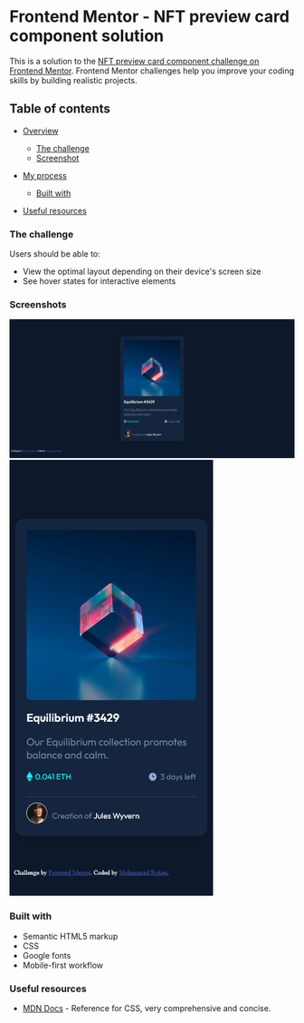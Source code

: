 # Frontend Mentor - NFT preview card component solution

This is a solution to the [NFT preview card component challenge on Frontend Mentor](https://www.frontendmentor.io/challenges/nft-preview-card-component-SbdUL_w0U). Frontend Mentor challenges help you improve your coding skills by building realistic projects.

## Table of contents

-   [Overview](#overview)

    -   [The challenge](#the-challenge)
    -   [Screenshot](#screenshot)

-   [My process](#my-process)
    -   [Built with](#built-with)
-   [Useful resources](#useful-resources)

### The challenge

Users should be able to:

-   View the optimal layout depending on their device's screen size
-   See hover states for interactive elements

### Screenshots

![Screenshot PC](images/screenshot-pc.png "screenshot")
![Screenshot Mobile](images/screenshot-mobile.png "screenshot")

### Built with

-   Semantic HTML5 markup
-   CSS
-   Google fonts
-   Mobile-first workflow

### Useful resources

-   [MDN Docs](https://developer.mozilla.org/en-US/docs/Web/CSS) - Reference for CSS, very comprehensive and concise.
